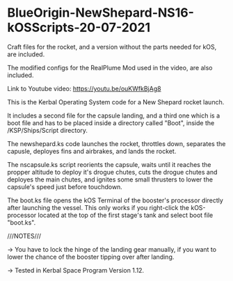 # BlueOrigin-NewShepard-NS16-kOSScripts-20-07-2021

Craft files for the rocket, and a version without the parts needed for kOS, are included.

The modified configs for the RealPlume Mod used in the video, are also included.

Link to Youtube video: https://youtu.be/ouKWfkBjAg8

This is the Kerbal Operating System code for a New Shepard rocket launch.

It includes a second file for the capsule landing, and a third one which is a boot file and has to be placed inside a directory called "Boot", inside the /KSP/Ships/Script directory.

The newshepard.ks code launches the rocket, throttles down, separates the capusle, deployes fins and airbrakes, and lands the rocket.

The nscapsule.ks script reorients the capsule, waits until it reaches the propper altitude to deploy it's drogue chutes, cuts the drogue chutes and deployes the main chutes, and ignites some small thrusters to lower the capsule's speed just before touchdown.

The boot.ks file opens the kOS Terminal of the booster's processor directly after launching the vessel. This only works if you right-click the kOS-processor located at the top of the first stage's tank and select boot file "boot.ks".

///NOTES///

-> You have to lock the hinge of the landing gear manually, if you want to lower the chance of the booster tipping over after landing.

-> Tested in Kerbal Space Program Version 1.12.
